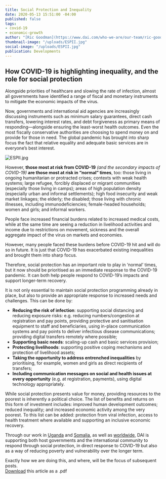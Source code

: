 ```yaml
---
title: Social Protection and Inequality
date: 2020-05-13 15:51:00 -04:00
published: false
tags:
- covid-19
- economic-growth
author: "[Ric Goodman](https://www.dai.com/who-we-are/our-team/ric-goodman)"
thumbnail-image: "/uploads/ESPII.jpg"
social-image: "/uploads/ESPII.jpg"
publication: Developments
---
```


## How COVID-19 is highlighting inequality, and the role for social protection

Alongside priorities of healthcare and slowing the rate of infection, almost all governments have identified a range of fiscal and
monetary instruments to mitigate the economic impacts of the virus.



Now, governments and international aid agencies are increasingly discussing instruments such as minimum salary guarantees, direct cash transfers, lowering interest rates, and debt forgiveness as primary means of responding—alongside ensuring the least-worst health outcomes. Even the most fiscally conservative authorities are choosing to spend money on and provide for those in need. The global pandemic has brought into sharp focus the fact that relative equality and adequate basic services are in everyone’s best interest.

![ESPII.jpg](/uploads/ESPII.jpg)

However, **those most at risk from COVID-19** _(and the secondary impacts of COVID-19)_ **are those most at risk in “normal” times**, too: those living in ongoing humanitarian or protracted crises; contexts with weak health systems; large refugee, forcibly displaced or migrant communities (especially those living in camps); areas of high population density (especially urban and informal settlements); high food insecurity and weak market linkages; the elderly; the disabled; those living with chronic illnesses, including immunodeficiencies; female-headed households; women and girls; and informal workers.

People face increased financial burdens related to increased medical costs, while at the same time are seeing a reduction in livelihood activities and income due to restrictions on movement, sickness and the overall aggregate impact of the virus on markets and economies.

However, many people faced these burdens before COVID-19 hit and will do so in future. It is just that COVID-19 has exacerbated existing inequalities and brought them into sharp focus.

Therefore, social protection has an important role to play in ‘normal’ times, but it now should be prioritised as an immediate response to the COVID-19 pandemic. It can both help people respond to COVID-19’s impacts and support longer-term recovery.

It is not only essential to maintain social protection programming already in place, but also to provide an appropriate response to increased needs and challenges. This can be done by:

* **Reducing the risk of infection**: supporting social distancing and reducing exposure risks: e.g. reducing numbers/congestion at registration and pay points, providing protective and sanitisation equipment to staff and beneficiaries, using in-place communication systems and pay points to deliver infectious disease communications; providing digital transfers remotely where possible;
* **Supporting basic needs**: scaling-up cash and basic services provision;
* **Protecting livelihoods**: supporting positive coping mechanisms and
protection of livelihood assets;
* **Taking the opportunity to address entrenched inequalities** by prioritising, for example, women and girls as direct recipients of transfers;
* **Including communication messages on social and health issues at every opportunity** (e.g. at registration, payments), using digital technology appropriately.

While social protection presents value for money, providing resources to the poorest is inherently a political choice. The list of benefits and returns on this form of investment includes: improved human development outcomes; reduced inequality; and increased economic activity among the very poorest. To this list can be added: protection from viral infection, access to health treatment where available and supporting an inclusive economic recovery.

Through our work in [Uganda](http://www.dai.com/our-work/projects/uganda-expanding-social-protection-ii-esp-ii) and [Somalia](https://www.dai.com/our-work/projects/somalia-technical-assistance-facility), as well as [worldwide](https://www.dai.com/our-work/projects/worldwide-expert-advisory-call-down-services-eacds), DAI is supporting both host governments and the international community to respond through social protection, in direct response to COVID-19 but also as a way of reducing poverty and vulnerability over the longer term.

<aside><p>Exactly how we are doing this, and where, will be the focus of subsequent posts.<br><a href=" ">Download</a> this article as  a .pdf</p></aside>
